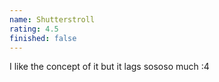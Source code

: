 ```yaml
---
name: Shutterstroll
rating: 4.5
finished: false
---
```


I like the concept of it but it lags sososo much :4
